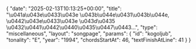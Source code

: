 {
    "date": "2025-02-13T10:13:25+00:00",
    "title": "\u041a\u043e\u0433\u043e \u043b\u044e\u0431\u043b\u044e, \u0442\u043e\u0433\u043e \u043d\u0435 \u0432\u0441\u0442\u0440\u0435\u0447\u0443...",
    "type": "miscellaneous",
    "layout": "songpage",
    "params": {
        "id": "kogoljub",
        "tonality": "E",
        "year": "1994",
        "chordsStartAt": 46,
        "textFinishAtLine": 41
    }
}
